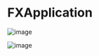 # FXApplication

![image](https://user-images.githubusercontent.com/28388524/216771906-1b926417-8bc9-4542-a4da-3bc45dc33eea.png)

![image](https://user-images.githubusercontent.com/28388524/216771766-ff2ef747-5830-403b-a9fb-f4ce98807d7d.png)

